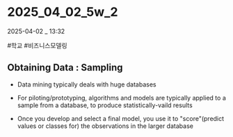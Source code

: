 
# 2025_04_02_5w_2

2025-04-02 _ 13:32

#학교 #비즈니스모델링 


## Obtaining Data : Sampling

- Data mining typically deals with huge databases


- For piloting/prototyping, algorithms and models are typically applied to a sample from a database, to produce statistically-vaild results


- Once you develop and select a final model, you use it to "score"(predict values or classes for) the observations in the larger database

